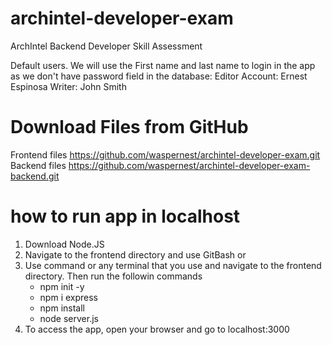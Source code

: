 # archintel-developer-exam
ArchIntel Backend Developer Skill Assessment

Default users. We will use the First name and last name to login in the app as we don't have password field in the database:
Editor Account: Ernest Espinosa
Writer: John Smith

# Download Files from GitHub
Frontend files https://github.com/waspernest/archintel-developer-exam.git
Backend files https://github.com/waspernest/archintel-developer-exam-backend.git

# how to run app in localhost
1. Download Node.JS
2. Navigate to the frontend directory and use GitBash or
3. Use command or any terminal that you use and navigate to the frontend directory. Then run the followin commands
	- npm init -y
	- npm i express
	- npm install
	- node server.js
4. To access the app, open your browser and go to localhost:3000
